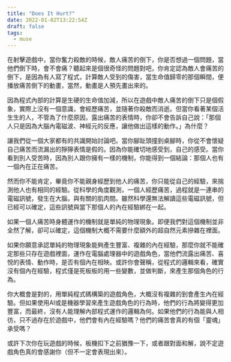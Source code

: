 ```yaml
---
title: "Does It Hurt?"
date: 2022-01-02T13:22:54Z
draft: false
tags: 
  - muse
---
```


在射擊遊戲中，當你奮力殺敵的時候，敵人痛苦的倒下，你是否想過一個問題，當他們倒下時，會不會痛？聽起來是個很奇怪的問題對吧，你肯定認為敵人會痛苦的倒下，是因為有人寫了程式，計算敵人受到的傷害，當生命值歸零的那個瞬間，便播放痛苦倒下的動畫，當然，動畫是人預先畫出來的。

因為程式內部的計算是生硬的生命值加減，所以在遊戲中敵人痛苦的倒下只是個假象，實際上沒有一個意識，會經歷痛苦，並隨著你殺敵而消逝。但當你看著某個活生生的人，不管為了什麼原因，露出痛苦的表情時，你卻不會告訴自己說：「那個人只是因為大腦內電磁波、神經元的反應，讓他做出這樣的動作。」為什麼？

讓我們從一個大家都有的共識開始討論吧。當你腳趾頭撞到桌腳時，你從不會懷疑自己痛苦而流漏出的猙獰表情是假的。因為你能確切地感受到，自己的感受。當你看到別人受苦時，因為別人跟你擁有一樣的機制，你能得到一個結論：那個人也有一個內在正在痛苦。

然而你不能肯定，畢竟你不能親身經歷到他人的痛苦，你只能從自己的經驗，來揣測他人也有相同的經驗。從科學的角度觀測，一個人經歷痛苦，過程就是一連串的電磁訊號，發生在大腦，與有關的肌肉間。雖然科學還無法解讀這些電磁訊號，但已經可以確定，這些訊號與當下那個人的內在經驗綁在一起。

如果一個人痛苦時身體運作的機制就是單純的物理現象。即便我們對這個機制並非全然了解，卻可以確定，這個機制大概不需要什麼額外的超自然元素摻雜在裡面。

如果你願意承認單純的物理現象能夠產生豐富、複雜的內在經驗，那麼你就不能確定那些只存在遊戲裡面，運作在電腦處理器中的遊戲角色，當他們流露出痛苦、喜悅的表情、動作時，是否有個內在相映。或許你會聲稱，從程式的邏輯來看，確實沒有個內在經驗，程式僅是死板板的用一些變數，並做判斷，來產生那個角色的行為。

你大概會是對的，用單純程式碼構築的遊戲角色，大概沒有複雜的到會產生內在經驗。但如果使用AI或是機器學習來產生遊戲角色的行為時，他們的行為將變得更加豐富，而最終，沒有人能理解內部程式運作的邏輯為何。如果他們的行為能與人相彷，只不過存在於遊戲中，他們會有內在經驗嗎？他們的痛苦會真的有個「靈魂」承受嗎？

或許下次你在玩遊戲的時候，板機扣下之前猶豫一下，或者跟對面和解，說不定遊戲角色真的會感謝你（但不一定會表現出來）。
